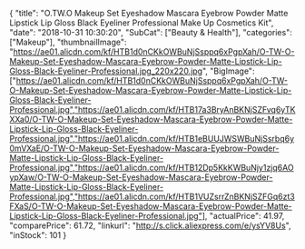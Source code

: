{
	"title": "O.TW.O Makeup Set Eyeshadow Mascara Eyebrow Powder Matte Lipstick Lip Gloss Black Eyeliner Professional Make Up Cosmetics Kit",
	"date": "2018-10-31 10:30:20",
	"SubCat": ["Beauty & Health"],
	"categories": ["Makeup"],
	"thumbnailImage": "https://ae01.alicdn.com/kf/HTB1d0nCKkOWBuNjSsppq6xPgpXah/O-TW-O-Makeup-Set-Eyeshadow-Mascara-Eyebrow-Powder-Matte-Lipstick-Lip-Gloss-Black-Eyeliner-Professional.jpg_220x220.jpg",
	"BigImage": ["https://ae01.alicdn.com/kf/HTB1d0nCKkOWBuNjSsppq6xPgpXah/O-TW-O-Makeup-Set-Eyeshadow-Mascara-Eyebrow-Powder-Matte-Lipstick-Lip-Gloss-Black-Eyeliner-Professional.jpg","https://ae01.alicdn.com/kf/HTB17a3BryAnBKNjSZFvq6yTKXXa0/O-TW-O-Makeup-Set-Eyeshadow-Mascara-Eyebrow-Powder-Matte-Lipstick-Lip-Gloss-Black-Eyeliner-Professional.jpg","https://ae01.alicdn.com/kf/HTB1eBUUJWSWBuNjSsrbq6y0mVXaE/O-TW-O-Makeup-Set-Eyeshadow-Mascara-Eyebrow-Powder-Matte-Lipstick-Lip-Gloss-Black-Eyeliner-Professional.jpg","https://ae01.alicdn.com/kf/HTB12Dp5KkKWBuNjy1zjq6AOypXaw/O-TW-O-Makeup-Set-Eyeshadow-Mascara-Eyebrow-Powder-Matte-Lipstick-Lip-Gloss-Black-Eyeliner-Professional.jpg","https://ae01.alicdn.com/kf/HTB1VUZsrrZnBKNjSZFGq6zt3FXaS/O-TW-O-Makeup-Set-Eyeshadow-Mascara-Eyebrow-Powder-Matte-Lipstick-Lip-Gloss-Black-Eyeliner-Professional.jpg"],
	"actualPrice": 41.97,
	"comparePrice": 61.72,
	"linkurl": "http://s.click.aliexpress.com/e/ysYV8Us",
	"inStock": 101
}
